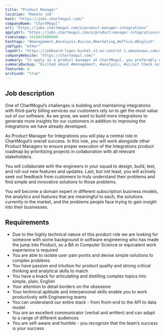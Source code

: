 ```yaml
---
title: "Product Manager"
location: "Remote job"
host: "https://jobs.chartmogul.com/"
companyName: "ChartMogul"
url: "https://jobs.chartmogul.com/o/product-manager-integrations"
applyUrl: "https://jobs.chartmogul.com/o/product-manager-integrations/c/new"
timestamp: 1616025600000
hashtags: "#management,#analysis,#ui/ux,#marketing,#office,#English"
jobType: "other"
logoUrl: "https://jobboard-logos-bucket.s3.eu-central-1.amazonaws.com/chartmogul"
companyWebsite: "https://chartmogul.com/"
summary: "To apply as a product manager at ChartMogul, you preferably need to have some knowledge of: #management, #analysis, #ui/ux."
summaryBackup: "Excited about #management, #analysis, #ui/ux? Check out this job post!"
featured: 6
archived: "true"
---
```


## Job description

One of ChartMogul’s challenges is building and maintaining integrations with third-party billing services our customers rely on to get the most value out of our software. As we grow, we want to build more integrations to generate more insights for our customers in addition to improving the integrations we have already developed.

As Product Manager for Integrations you will play a central role in ChartMogul’s overall success. In this role, you will work alongside other Product Managers to ensure proper execution of the Integrations product roadmap by prioritizing projects in collaboration with all relevant stakeholders.

You will collaborate with the engineers in your squad to design, build, test, and roll-out new features and updates. Last, but not least, you will actively seek out feedback from customers to truly understand their problems and find simple and innovative solutions to those problems.

You will become a domain expert in different subscription business models, the analytics and features that are meaningful to each, the solutions currently in the market, and the problems people face trying to gain insight into their businesses.

## Requirements

*   Due to the highly technical nature of this product role we are looking for someone with some background in software engineering who has made the jump into Product, so a BA in Computer Science or equivalent work experience is required
*   You are able to isolate user pain points and devise simple solutions to complex problems
*   You have passion and intuition for product quality and strong critical thinking and analytical skills to match
*   You have a knack for articulating and distilling complex topics into simple, plain, English
*   Your attention to detail borders on the obsessive
*   Your technical aptitude and interpersonal skills enable you to work productively with Engineering teams
*   You can understand our entire stack - from front-end to the API to data model
*   You are an excellent communicator (verbal and written) and can adapt to a range of different audiences
*   You are self-aware and humble - you recognize that the team’s success is your success
